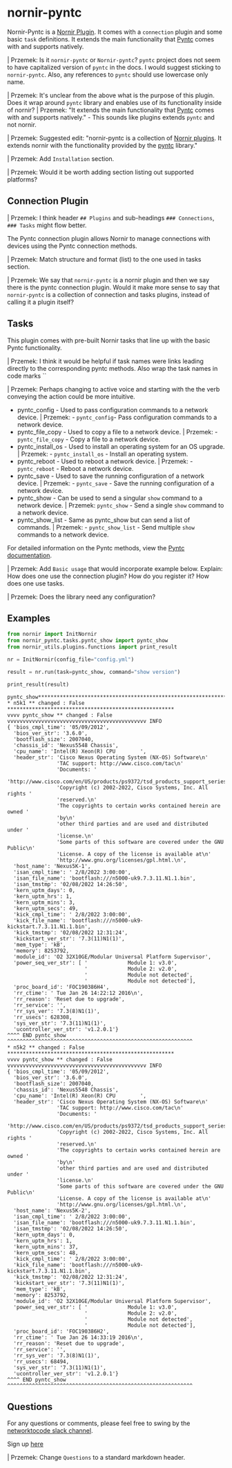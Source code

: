 # nornir-pyntc

Nornir-Pyntc is a [Nornir Plugin](https://nornir.readthedocs.io/en/latest/plugins/index.html).  It comes with a `connection` plugin and some basic `task` definitions.  It extends the main functionality that [Pyntc](https://github.com/networktocode/pyntc) comes with and supports natively.

| Przemek: Is it `nornir-pyntc` or `Nornir-pyntc`? `pyntc` project does not seem to have capitalized version of `pyntc` in the docs. I would suggest sticking to `nornir-pyntc`. Also, any references to `pyntc` should use lowercase only name.

| Przemek: It's unclear from the above what is the purpose of this plugin. Does it wrap around `pyntc` library and enables use of its functionality inside of nornir?
| Przemek: "It extends the main functionality that [Pyntc](https://github.com/networktocode/pyntc) comes with and supports natively." - This sounds like plugins extends `pyntc` and not nornir.

| Przemek: Suggested edit: "nornir-pyntc is a collection of [Nornir plugins](https://nornir.readthedocs.io/en/latest/plugins/index.html). It extends nornir with the functionality provided by the [pyntc](https://github.com/networktocode/pyntc) library."

| Przemek: Add `Installation` section.

| Przemek: Would it be worth adding section listing out supported platforms?

## Connection Plugin

| Przemek: I think header `## Plugins` and sub-headings `### Connections`, `### Tasks` might flow better.

The Pyntc connection plugin allows Nornir to manage connections with devices using the Pyntc connection methods.

| Przemek: Match structure and format (list) to the one used in tasks section.

| Przemek: We say that `nornir-pyntc` is a nornir plugin and then we say there is the pyntc connection plugin. Would it make more sense to say that `nornir-pyntc` is a collection of connection and tasks plugins, instead of calling it a plugin itself?

## Tasks

This plugin comes with pre-built Nornir tasks that line up with the basic Pyntc functionality.

| Przemek: I think it would be helpful if task names were links leading directly to the corresponding pyntc methods. Also wrap the task names in code marks ``

| Przemek: Perhaps changing to active voice and starting with the the verb conveying the action could be more intuitive.

- pyntc_config - Used to pass configuration commands to a network device.
| Przemek: - `pyntc_config`- Pass configuration commands to a network device.
- pyntc_file_copy - Used to copy a file to a network device.
| Przemek: - `pyntc_file_copy` - Copy a file to a network device.
- pyntc_install_os - Used to install an operating system for an OS upgrade.
| Przemek: - `pyntc_install_os` - Install an operating system.
- pyntc_reboot - Used to reboot a network device.
| Przemek: - `pyntc_reboot` - Reboot a network device.
- pyntc_save - Used to save the running configuration of a network device.
| Przemek: - `pyntc_save` - Save the running configuration of a network device.
- pyntc_show - Can be used to send a singular `show` command to a network device.
| Przemek: `pyntc_show` - Send a single `show` command to a network device.
- pyntc_show_list - Same as pyntc_show but can send a list of commands.
| Przemek: - `pyntc_show_list` - Send multiple `show` commands to a network device.

For detailed information on the Pyntc methods, view the [Pyntc documentation](https://github.com/networktocode/pyntc).

| Przemek: Add `Basic usage` that would incorporate example below. Explain:
  How does one use the connection plugin? How do you register it?
  How does one use tasks.

| Przemek: Does the library need any configuration?


## Examples

```python
from nornir import InitNornir
from nornir_pyntc.tasks.pyntc_show import pyntc_show
from nornir_utils.plugins.functions import print_result

nr = InitNornir(config_file="config.yml")

result = nr.run(task=pyntc_show, command="show version")

print_result(result)
```

```raw
pyntc_show**********************************************************************
* n5k1 ** changed : False ******************************************************
vvvv pyntc_show ** changed : False vvvvvvvvvvvvvvvvvvvvvvvvvvvvvvvvvvvvvvvvvvvvv INFO
{ 'bios_cmpl_time': '05/09/2012',
  'bios_ver_str': '3.6.0',
  'bootflash_size': 2007040,
  'chassis_id': 'Nexus5548 Chassis',
  'cpu_name': 'Intel(R) Xeon(R) CPU        ',
  'header_str': 'Cisco Nexus Operating System (NX-OS) Software\n'
                'TAC support: http://www.cisco.com/tac\n'
                'Documents: '
                'http://www.cisco.com/en/US/products/ps9372/tsd_products_support_series_home.html\n'
                'Copyright (c) 2002-2022, Cisco Systems, Inc. All rights '
                'reserved.\n'
                'The copyrights to certain works contained herein are owned '
                'by\n'
                'other third parties and are used and distributed under '
                'license.\n'
                'Some parts of this software are covered under the GNU Public\n'
                'License. A copy of the license is available at\n'
                'http://www.gnu.org/licenses/gpl.html.\n',
  'host_name': 'Nexus5K-1',
  'isan_cmpl_time': ' 2/8/2022 3:00:00',
  'isan_file_name': 'bootflash:///n5000-uk9.7.3.11.N1.1.bin',
  'isan_tmstmp': '02/08/2022 14:26:50',
  'kern_uptm_days': 0,
  'kern_uptm_hrs': 1,
  'kern_uptm_mins': 3,
  'kern_uptm_secs': 49,
  'kick_cmpl_time': ' 2/8/2022 3:00:00',
  'kick_file_name': 'bootflash:///n5000-uk9-kickstart.7.3.11.N1.1.bin',
  'kick_tmstmp': '02/08/2022 12:31:24',
  'kickstart_ver_str': '7.3(11)N1(1)',
  'mem_type': 'kB',
  'memory': 8253792,
  'module_id': 'O2 32X10GE/Modular Universal Platform Supervisor',
  'power_seq_ver_str': [ '             Module 1: v3.0',
                         '             Module 2: v2.0',
                         '             Module not detected',
                         '             Module not detected'],
  'proc_board_id': 'FOC190386H4',
  'rr_ctime': ' Tue Jan 26 14:22:12 2016\n',
  'rr_reason': 'Reset due to upgrade',
  'rr_service': '',
  'rr_sys_ver': '7.3(8)N1(1)',
  'rr_usecs': 628308,
  'sys_ver_str': '7.3(11)N1(1)',
  'ucontroller_ver_str': 'v1.2.0.1'}
^^^^ END pyntc_show ^^^^^^^^^^^^^^^^^^^^^^^^^^^^^^^^^^^^^^^^^^^^^^^^^^^^^^^^^^^^
* n5k2 ** changed : False ******************************************************
vvvv pyntc_show ** changed : False vvvvvvvvvvvvvvvvvvvvvvvvvvvvvvvvvvvvvvvvvvvvv INFO
{ 'bios_cmpl_time': '05/09/2012',
  'bios_ver_str': '3.6.0',
  'bootflash_size': 2007040,
  'chassis_id': 'Nexus5548 Chassis',
  'cpu_name': 'Intel(R) Xeon(R) CPU        ',
  'header_str': 'Cisco Nexus Operating System (NX-OS) Software\n'
                'TAC support: http://www.cisco.com/tac\n'
                'Documents: '
                'http://www.cisco.com/en/US/products/ps9372/tsd_products_support_series_home.html\n'
                'Copyright (c) 2002-2022, Cisco Systems, Inc. All rights '
                'reserved.\n'
                'The copyrights to certain works contained herein are owned '
                'by\n'
                'other third parties and are used and distributed under '
                'license.\n'
                'Some parts of this software are covered under the GNU Public\n'
                'License. A copy of the license is available at\n'
                'http://www.gnu.org/licenses/gpl.html.\n',
  'host_name': 'Nexus5K-2',
  'isan_cmpl_time': ' 2/8/2022 3:00:00',
  'isan_file_name': 'bootflash:///n5000-uk9.7.3.11.N1.1.bin',
  'isan_tmstmp': '02/08/2022 14:26:50',
  'kern_uptm_days': 0,
  'kern_uptm_hrs': 1,
  'kern_uptm_mins': 37,
  'kern_uptm_secs': 48,
  'kick_cmpl_time': ' 2/8/2022 3:00:00',
  'kick_file_name': 'bootflash:///n5000-uk9-kickstart.7.3.11.N1.1.bin',
  'kick_tmstmp': '02/08/2022 12:31:24',
  'kickstart_ver_str': '7.3(11)N1(1)',
  'mem_type': 'kB',
  'memory': 8253792,
  'module_id': 'O2 32X10GE/Modular Universal Platform Supervisor',
  'power_seq_ver_str': [ '             Module 1: v3.0',
                         '             Module 2: v2.0',
                         '             Module not detected',
                         '             Module not detected'],
  'proc_board_id': 'FOC190386H2',
  'rr_ctime': ' Tue Jan 26 14:33:19 2016\n',
  'rr_reason': 'Reset due to upgrade',
  'rr_service': '',
  'rr_sys_ver': '7.3(8)N1(1)',
  'rr_usecs': 68494,
  'sys_ver_str': '7.3(11)N1(1)',
  'ucontroller_ver_str': 'v1.2.0.1'}
^^^^ END pyntc_show ^^^^^^^^^^^^^^^^^^^^^^^^^^^^^^^^^^^^^^^^^^^^^^^^^^^^^^^^^^^^
```

Questions
---------

For any questions or comments, please feel free to swing by the [networktocode slack channel](https://networktocode.slack.com).

Sign up [here](http://slack.networktocode.com/)

| Przemek: Change `Questions` to a standard markdown header.
